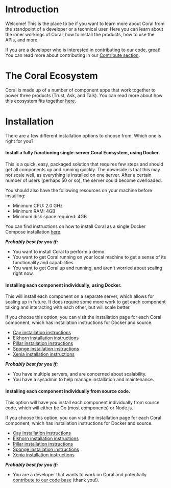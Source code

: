 # Introduction

Welcome! This is the place to be if you want to learn more about Coral from the standpoint of a developer or a technical user. Here you can learn about the inner workings of Coral, how to install the products, how to use the APIs, and more.

If you are a developer who is interested in contributing to our code, great! You can read more about contributing in our [Contribute section](../contribute/).

# The Coral Ecosystem

Coral is made up of a number of component apps that work together to power three products (Trust, Ask, and Talk). You can read more about how this ecosystem fits together [here](../coral_ecosystem).

# Installation

There are a few different installation options to choose from. Which one is right for you?

#### Install a fully functioning single-server Coral Ecosystem, using Docker.
This is a quick, easy, packaged solution that requires few steps and should get all components up and running quickly. The downside is that this may not scale well, as everything is installed on one server. After a certain number of users (perhaps 50 or so), the server could become overloaded.

You should also have the following resources on your machine before installing:

* Minimum CPU: 2.0 GHz
* Minimum RAM: 4GB
* Minimum disk space required: 4GB

You can find instructions on how to install Coral as a single Docker Compose installation [here](../quickstart/install.md).

**_Probably best for you if:_**

* You want to install Coral to perform a demo.
* You want to get Coral running on your local machine to get a sense of its functionality and capabilities.
* You want to get Coral up and running, and aren't worried about scaling right now.

#### Installing each component individually, using Docker.
This will install each component on a separate server, which allows for scaling up in future. It does require some more work to get each component talking and interacting with each other, but will scale better.

If you choose this option, you can visit the installation page for each Coral component, which has installation instructions for Docker and source.

* [Cay installation instructions](../cay/install.md)
* [Elkhorn installation instructions](../elkhorn/install.md)
* [Pillar installation instructions](../pillar/install.md)
* [Sponge installation instructions](../sponge/install.md)
* [Xenia installation instructions](../xenia/install.md)

**_Probably best for you if:_**

* You have multiple servers, and are concerned about scalability.
* You have a sysadmin to help manage installation and maintenance.

#### Installing each component individually from source code.

This option will have you install each component individually from source code, which will either be Go (most components) or Node.js.

If you choose this option, you can visit the installation page for each Coral component, which has installation instructions for Docker and source.

* [Cay installation instructions](../cay/install.md)
* [Elkhorn installation instructions](../elkhorn/install.md)
* [Pillar installation instructions](../pillar/install.md)
* [Sponge installation instructions](../sponge/install.md)
* [Xenia installation instructions](../xenia/install.md)

**_Probably best for you if:_**

* You are a developer that wants to work on Coral and potentially [contribute to our code base](../contribute/development/writing_code.md) (thank you!).
